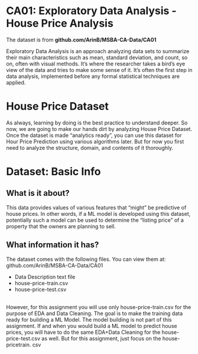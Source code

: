 # CA01: Exploratory Data Analysis - House Price Analysis <br>

The dataset is from <b> github.com/ArinB/MSBA-CA-Data/CA01</b>

Exploratory Data Analysis is an approach analyzing data sets to summarize their main
characteristics such as mean, standard deviation, and count, so on, often with visual
methods. It’s where the researcher takes a bird’s eye view of the data and tries to make
some sense of it. It’s often the first step in data analysis, implemented before any formal
statistical techniques are applied.<br>

# House Price Dataset
As always, learning by doing is the best practice to understand deeper. So now, we are
going to make our hands dirt by analyzing House Price Dataset.
Once the dataset is made “analytics ready”, you can use this dataset for Hour Price
Prediction using various algorithms later. But for now you first need to analyze the
structure, domain, and contents of it thoroughly. <br>

# Dataset: Basic Info <br>

## What is it about?<br>

This data provides values of various features that “might” be predictive of house prices.
In other words, if a ML model is developed using this dataset, potentially such a model
can be used to determine the “listing price” of a property that the owners are planning to
sell.<br>

## What information it has? <br>

The dataset comes with the following files. You can view them at:
github.com/ArinB/MSBA-CA-Data/CA01
- Data Description text file
- house-price-train.csv
- house-price-test.csv
<br>
However, for this assignment you will use only house-price-train.csv for the purpose of
EDA and Data Cleaning. The goal is to make the training data ready for building a ML
Model. The model building is not part of this assignment. If and when you would build a
ML model to predict house prices, you will have to do the same EDA+Data Cleaning for
the house-price-test.csv as well. But for this assignment, just focus on the house-pricetrain.
csv
